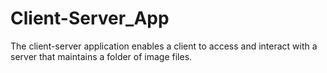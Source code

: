 # Client-Server_App
The client-server application enables a client to access and interact with a server that maintains a folder of image files.
